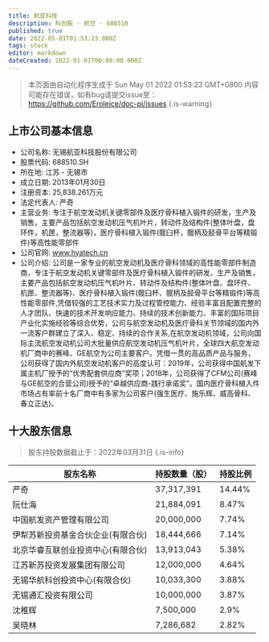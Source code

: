 ```yaml
---
title: 航亚科技
description: 科创板 - 航空 - 688510
published: true
date: 2022-05-01T01:53:23.000Z
tags: stock
editor: markdown
dateCreated: 2022-01-01T00:00:00.000Z
---
```


> 本页面由自动化程序生成于 Sun May 01 2022 01:53:23 GMT+0800
> 内容可能存在错误，如有bug请提交issue至：https://github.com/Eroleice/doc-pi/issues
{.is-warning}

## 上市公司基本信息
- 公司名称: 无锡航亚科技股份有限公司
- 股票代码: 688510.SH
- 所在地: 江苏 - 无锡市
- 成立日期: 2013年01月30日
- 注册资本: 25,838.261万元
- 法定代表人: 严奇
- 主营业务: 专注于航空发动机关键零部件及医疗骨科植入锻件的研发，生产及销售，主要产品包括航空发动机压气机叶片，转动件及结构件(整体叶盘，盘环件，机匣，整流器等)，医疗骨科植入锻件(髋臼杯，髋柄及胫骨平台等精锻件)等高性能零部件
- 公司官网: www.hyatech.cn
- 公司介绍: 公司是一家专业的航空发动机及医疗骨科领域的高性能零部件制造商，专注于航空发动机关键零部件及医疗骨科植入锻件的研发、生产及销售，主要产品包括航空发动机压气机叶片、转动件及结构件(整体叶盘、盘环件、机匣、整流器等)、医疗骨科植入锻件(髋臼杯、髋柄及胫骨平台等精锻件)等高性能零部件,凭借较强的工艺技术实力及过程管控能力、经验丰富且配置完整的人才团队、快速的技术开发响应能力、持续的技术创新能力、丰富的国际项目产业化实施经验等综合优势，公司与航空发动机及医疗骨科关节领域的国内外一流客户群建立了深入、稳定、持续的合作关系,在航空发动机领域，公司向国际主流航空发动机公司大批量供应航空发动机压气机叶片，全球四大航空发动机厂商中的赛峰、GE航空为公司主要客户。凭借一贯的高品质产品与服务，公司获得了国内外航空发动机客户的高度认可：2019年，公司获得中国航发下属主机厂授予的“优秀配套供应商”奖项；2018年，公司获得了CFM公司(赛峰与GE航空的合营公司)授予的“卓越供应商-践行承诺奖”。国内医疗骨科植入件市场占有率前十名厂商中有多家为公司客户(强生医疗、施乐辉、威高骨科、春立正达)。


## 十大股东信息
> 股东持股数据截止于：2022年03月31日
{.is-info}

| 股东名称 | 持股数量（股） | 持股比例 |
| --- | --- | --- |
| 严奇 | 37,317,391 | 14.44% |
| 阮仕海 | 21,884,091 | 8.47% |
| 中国航发资产管理有限公司 | 20,000,000 | 7.74% |
| 伊犁苏新投资基金合伙企业(有限合伙) | 18,444,666 | 7.14% |
| 北京华睿互联创业投资中心(有限合伙) | 13,913,043 | 5.38% |
| 江苏新苏投资发展集团有限公司 | 12,000,000 | 4.64% |
| 无锡华航科创投资中心(有限合伙) | 10,033,300 | 3.88% |
| 无锡通汇投资有限公司 | 10,000,000 | 3.87% |
| 沈稚辉 | 7,500,000 | 2.9% |
| 吴晓林 | 7,286,682 | 2.82% |




